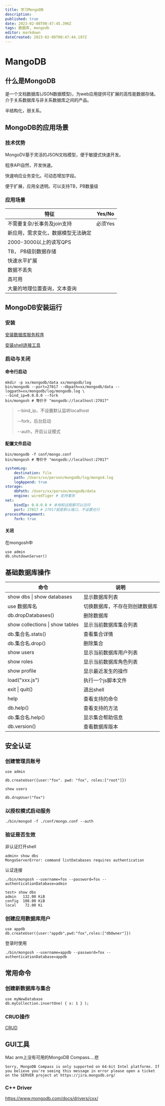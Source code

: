 ```yaml
---
title: 学习MongoDB
description: 
published: true
date: 2023-02-08T00:47:45.396Z
tags: 数据库, mongodb
editor: markdown
dateCreated: 2023-02-08T00:47:44.197Z
---
```


# MangoDB

## 什么是MongoDB

是一个文档数据库(JSON数据模型)，为web应用提供可扩展的高性能数据存储。介于关系数据库与非关系数据库之间的产品。

半结构化，弱关系。

## MongoDB的应用场景

### 技术优势

MongoDV基于灵活的JSON文档模型，便于敏捷式快速开发。

程序API自然，开发快速。

快速响应业务变化。可动态增加字段。

便于扩展，应用全透明。可以支持TB，PB数量级

### 应用场景

| 特征                               | Yes/No  |
| ---------------------------------- | ------- |
| 不需要复杂/长事务及join支持        | 必须Yes |
| 新应用，需求变化，数据模型无法确定 |         |
| 2000-3000以上的读写QPS             |         |
| TB， PB级别数据存储                |         |
| 快速水平扩展                       |         |
| 数据不丢失                         |         |
| 高可用                             |         |
| 大量的地理位置查询，文本查询       |         |



## MongoDB安装运行

### 安装

[安装数据库服务程序](https://www.mongodb.com/try/download/community)

[安装shell连接工具](https://www.mongodb.com/try/download/shell)

### 启动与关闭

#### 命令行启动

```shell
mkdir -p xx/mongodb/data xx/mongodb/log
bin/mongodb --port=27017 --dbpath=xx/mongodb/data --logpath=xx/mongodb/log/mongodb.log \
--bind_ip=0.0.0.0 --fork
bin/mongosh # 等价于 "mongodb://localhost:27017"
```

> --bind_ip，不设置默认监听localhost
>
> --fork，后台启动
>
> --auth，开启认证模式

#### 配置文件启动

```shell
bin/mongodb -f conf/mongo.conf
bin/mongosh # 等价于 "mongodb://localhost:27017"
```



```yaml
systemLog:
	destination: file
	path: /Users/xx/person/mongodb/log/mongod.log
	logAppend: true
storage:
	dbPath: /Users/xx/person/mongodb/data
	engine: wiredTiger # 支持事务
net:
	bindIp: 0.0.0.0 # 本地和远程都可以访问
	port: 27017 # 27017就是默认端口，不设置也行
processManagement:
	fork: true
```



#### 关闭

在mongosh中

```shell
use admin
db.shutdownServer()
```



## 基础数据库操作

| 命令                            | 说明                           |
| ------------------------------- | ------------------------------ |
| show dbs \| show databases      | 显示数据库列表                 |
| use 数据库名                    | 切换数据库，不存在则创建数据库 |
| db.dropDatabases()              | 删除数据库                     |
| show collections \| show tables | 显示当前数据库集合列表         |
| db.集合名.stats()               | 查看集合详情                   |
| db.集合名.drop()                | 删除集合                       |
| show users                      | 显示当前数据库用户列表         |
| show roles                      | 显示当前数据库角色列表         |
| show profile                    | 显示最近发生的操作             |
| load("xxx.js")                  | 执行一个js脚本文件             |
| exit \| quit()                  | 退出shell                      |
| help                            | 查看支持的命令                 |
| db.help()                       | 查看支持的方法                 |
| db.集合名.help()                | 显示集合帮助信息               |
| db.version()                    | 查看数据库版本                 |



## 安全认证

### 创建管理员账号

```shell
use admin

db.createUser({user:"fox". pwd: "fox", roles:["root"]})

show users

db.dropUser("fox")
```

### 以授权模式启动服务

```shell
./bin/mongod -f ./conf/mongo.conf --auth
```



### 验证是否生效

非认证打开shell

```shell
admin> show dbs
MongoServerError: command listDatabases requires authentication
```

认证连接

```shell
./bin/mongosh --username=fox --password=fox --authenticationDatabase=admin
```



```shell
test> show dbs
admin   132.00 KiB
config  108.00 KiB
local    72.00 Ki
```

### 创建应用数据库用户

```shell
use appdb
db.createUser({user:"appdb",pwd:"fox",roles:["dbOwner"]})
```

登录时使用

```shell
./bin/mongosh --username=appdb --password=fox --authenticationDatabase=appdb
```

## 常用命令

### 创建新数据库与集合

```shell
use myNewDatabase
db.myCollection.insertOne( { x: 1 } );
```

### CRUD操作

[C](https://www.mongodb.com/docs/mongodb-shell/crud/insert/#std-label-mongosh-insert)[R](https://www.mongodb.com/docs/mongodb-shell/crud/read/#std-label-mongosh-read)[U](https://www.mongodb.com/docs/mongodb-shell/crud/update/#std-label-mongosh-update)[D](https://www.mongodb.com/docs/mongodb-shell/crud/delete/#std-label-mongosh-delete)

## GUI工具

Mac arm上没有可用的MongoDB Compass....悲

```shell
Sorry, MongoDB Compass is only supported on 64-bit Intel platforms. If you believe you're seeing this message in error please open a ticket on the SERVER project at https://jira.mongodb.org/
```



### C++ Driver

https://www.mongodb.com/docs/drivers/cxx/
